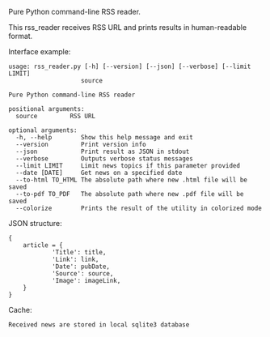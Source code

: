 Pure Python command-line RSS reader.

This rss_reader receives RSS URL and prints results in human-readable format.

Interface example:

    usage: rss_reader.py [-h] [--version] [--json] [--verbose] [--limit LIMIT] 
                        source

    Pure Python command-line RSS reader

    positional arguments:
      source         RSS URL

    optional arguments:
      -h, --help        Show this help message and exit
      --version         Print version info
      --json            Print result as JSON in stdout
      --verbose         Outputs verbose status messages
      --limit LIMIT     Limit news topics if this parameter provided
      --date [DATE]     Get news on a specified date
      --to-html TO_HTML The absolute path where new .html file will be saved
      --to-pdf TO_PDF   The absolute path where new .pdf file will be saved
      --colorize        Prints the result of the utility in colorized mode

JSON structure:

    {
        article = {
                'Title': title,
                'Link': link,
                'Date': pubDate,
                'Source': source,
                'Image': imageLink,
        }
    }

Cache:

    Received news are stored in local sqlite3 database
